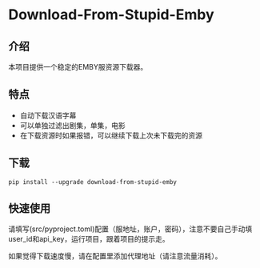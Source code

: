 # Download-From-Stupid-Emby

## 介绍
本项目提供一个稳定的EMBY服资源下载器。

## 特点
 - 自动下载汉语字幕
 - 可以单独过滤出剧集，单集，电影
 - 在下载资源时如果报错，可以继续下载上次未下载完的资源

## 下载
```
pip install --upgrade download-from-stupid-emby
```

## 快速使用
请填写(src/pyproject.toml)配置（服地址，账户，密码），注意不要自己手动填user_id和api_key，运行项目，跟着项目的提示走。

如果觉得下载速度慢，请在配置里添加代理地址（请注意流量消耗）。
